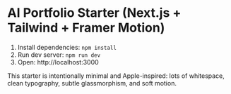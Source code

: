 # AI Portfolio Starter (Next.js + Tailwind + Framer Motion)

1. Install dependencies: `npm install`
2. Run dev server: `npm run dev`
3. Open: http://localhost:3000

This starter is intentionally minimal and Apple-inspired: lots of whitespace, clean typography, subtle glassmorphism, and soft motion.

